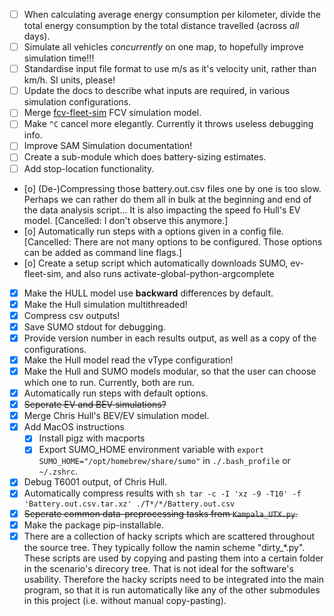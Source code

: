 <!-- Note: This is a markdown file. Use a markdown editor to easily edit and
     view this file. Just search the web for a nice markdown editor (like
     Ghostwriter). -->

- [ ] When calculating average energy consumption per kilometer, divide the total energy consumption by the total distance travelled (across _all_ days).
- [ ] Simulate all vehicles _concurrently_ on one map, to hopefully improve simulation time!!!
- [ ] Standardise input file format to use m/s as it's velocity unit, rather than km/h. SI units, please!
- [ ] Update the docs to describe what inputs are required, in various simulation configurations.
- [ ] Merge [fcv-fleet-sim](https://gitlab.com/eputs/fcv-fleet-sim) FCV simulation model.
- [ ] Make `^C` cancel more elegantly. Currently it throws useless debugging info.
- [ ] Improve SAM Simulation documentation!
- [ ] Create a sub-module which does battery-sizing estimates.
- [ ] Add stop-location functionality.

- [o] (De-)Compressing those battery.out.csv files one by one is too slow. Perhaps we can rather do them all in bulk at the beginning and end of the data analysis script... It is also impacting the speed fo Hull's EV model. [Cancelled: I don't observe this anymore.]
- [o] Automatically run steps with a options given in a config file. [Cancelled: There are not many options to be configured. Those options can be added as command line flags.]
- [o] Create a setup script which automatically downloads SUMO, ev-fleet-sim, and also runs activate-global-python-argcomplete

- [x] Make the HULL model use **backward** differences by default.
- [x] Make the Hull simulation multithreaded!
- [x] Compress csv outputs!
- [x] Save SUMO stdout for debugging.
- [x] Provide version number in each results output, as well as a copy of the configurations.
- [x] Make the Hull model read the vType configuration!
- [x] Make the Hull and SUMO models modular, so that the user can choose which one to run. Currently, both are run.
- [x] Automatically run steps with default options.
- [x] ~~Seperate EV and BEV simulations?~~
- [x] Merge Chris Hull's BEV/EV simulation model.
- [x] Add MacOS instructions
    - [x] Install pigz with macports
    - [x] Export SUMO_HOME environment variable with `export SUMO_HOME="/opt/homebrew/share/sumo"` in `./.bash_profile` or `~/.zshrc`.
- [x] Debug T6001 output, of Chris Hull.
- [x] Automatically compress results with
      ```sh
      tar -c -I 'xz -9 -T10' -f 'Battery.out.csv.tar.xz' ./T*/*/Battery.out.csv
      ```
- [x] ~~Seperate common data-preprocessing tasks from `Kampala_UTX.py`.~~
- [x] Make the package pip-installable.
- [x] There are a collection of hacky scripts which are scattered throughout the source tree. They typically follow the namin scheme "dirty_*.py". These scripts are used by copying and pasting them into a certain folder in the scenario's direcory tree. That is not ideal for the software's usability. Therefore the hacky scripts need to be integrated into the main program, so that it is run automatically like any of the other submodules in this project (i.e. without manual copy-pasting).
